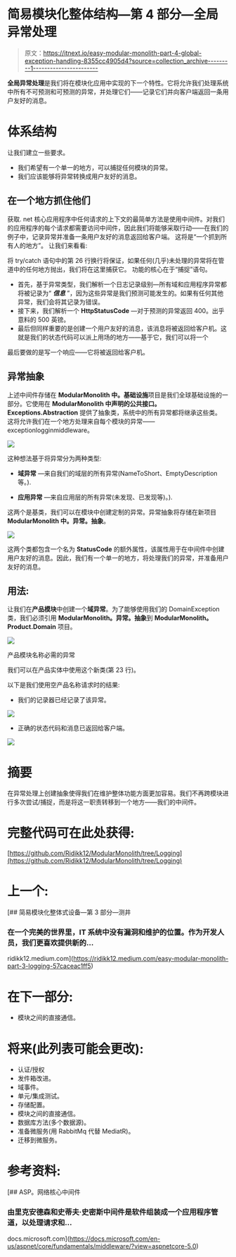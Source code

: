 # 简易模块化整体结构—第 4 部分—全局异常处理

> 原文：<https://itnext.io/easy-modular-monolith-part-4-global-exception-handling-8355cc4905d4?source=collection_archive---------1----------------------->

**全局异常处理**是我们将在模块化应用中实现的下一个特性。它将允许我们处理系统中所有不可预测和可预测的异常，并处理它们——记录它们并向客户端返回一条用户友好的消息。

# 体系结构

让我们建立一些要求。

*   我们希望有一个单一的地方，可以捕捉任何模块的异常。
*   我们应该能够将异常转换成用户友好的消息。

## 在一个地方抓住他们

获取. net 核心应用程序中任何请求的上下文的最简单方法是使用中间件。对我们的应用程序的每个请求都需要访问中间件，因此我们将能够采取行动——在我们的例子中，记录异常并准备一条用户友好的消息返回给客户端。
这将是“一个抓到所有人的地方”。
让我们来看看:

将 try/catch 语句中的第 26 行换行将保证，如果任何(几乎)未处理的异常将在管道中的任何地方抛出，我们将在这里捕获它。
功能的核心在于“捕捉”语句。

*   首先，基于异常类型，我们解析一个日志记录级别—所有域和应用程序异常都将被记录为“ ***信息*** ”，因为这些异常是我们预测可能发生的。如果有任何其他异常，我们会将其记录为错误。
*   接下来，我们解析一个 **HttpStatusCode** —对于预测的异常返回 400。出乎意料的 500 英镑。
*   最后但同样重要的是创建一个用户友好的消息，该消息将被返回给客户机。这就是我们的状态代码可以派上用场的地方——基于它，我们可以将一个

最后要做的是写一个响应——它将被返回给客户机。

## 异常抽象

上述中间件存储在 **ModularMonolith 中。基础设施**项目是我们全球基础设施的一部分。它使用在 **ModularMonolith 中声明的公共接口。Exceptions.Abstraction** 提供了抽象类，系统中的所有异常都将继承这些类。
这将允许我们在一个地方处理来自每个模块的异常——exceptionlogginmiddleware。

![](img/c6e6fb4459b9e9179053f24d50429510.png)

这种想法基于将异常分为两种类型:

*   **域异常** —来自我们的域层的所有异常(NameToShort、EmptyDescription 等。).

*   **应用异常** —来自应用层的所有异常(未发现、已发现等)。).

这两个是基类，我们可以在模块中创建定制的异常。异常抽象将存储在新项目 **ModularMonolith 中。异常。抽象**。

![](img/43d5f925c507d5879d4196395aed380d.png)

这两个类都包含一个名为 **StatusCode** 的额外属性，该属性用于在中间件中创建用户友好的消息。因此，我们有一个单一的地方，将处理我们的异常，并准备用户友好的消息。

## 用法:

让我们在**产品模块**中创建一个**域异常**。为了能够使用我们的 DomainException 类，我们必须引用 **ModularMonolith。异常。抽象**到 **ModularMonolith。Product.Domain** 项目。

![](img/fd1c947b169d05438e4ffba8dd6fe6f8.png)

产品模块名称必需的异常

我们可以在产品实体中使用这个新类(第 23 行)。

以下是我们使用空产品名称请求时的结果:

*   我们的记录器已经记录了该异常。

![](img/fdaf24a289a78d5a638d8525f9b23d1a.png)

*   正确的状态代码和消息已返回给客户端。

![](img/f134ae2e1ae303f1c43fabd52acbefee.png)

# 摘要

在异常处理上创建抽象使得我们在维护整体功能方面更加容易。我们不再跨模块进行多次尝试/捕捉，而是将这一职责转移到一个地方——我们的中间件。

# 完整代码可在此处获得:

[https://github.com/Ridikk12/ModularMonolith/tree/Logging](https://github.com/Ridikk12/ModularMonolith/tree/Logging)

# 上一个:

[](https://ridikk12.medium.com/easy-modular-monolith-part-3-logging-57caceac1ff5) [## 简易模块化整体式设备—第 3 部分—测井

### 在一个完美的世界里，IT 系统中没有漏洞和维护的位置。作为开发人员，我们更喜欢提供新的…

ridikk12.medium.com](https://ridikk12.medium.com/easy-modular-monolith-part-3-logging-57caceac1ff5) 

# 在下一部分:

*   模块之间的直接通信。

# 将来(此列表可能会更改):

*   认证/授权
*   发件箱改进。
*   域事件。
*   单元/集成测试。
*   存储配置。
*   模块之间的直接通信。
*   数据库方法(多个数据源)。
*   准备微服务(用 RabbitMq 代替 MediatR)。
*   迁移到微服务。

# 参考资料:

[](https://docs.microsoft.com/en-us/aspnet/core/fundamentals/middleware/?view=aspnetcore-5.0) [## ASP。网络核心中间件

### 由里克安德森和史蒂夫·史密斯中间件是软件组装成一个应用程序管道，以处理请求和…

docs.microsoft.com](https://docs.microsoft.com/en-us/aspnet/core/fundamentals/middleware/?view=aspnetcore-5.0)